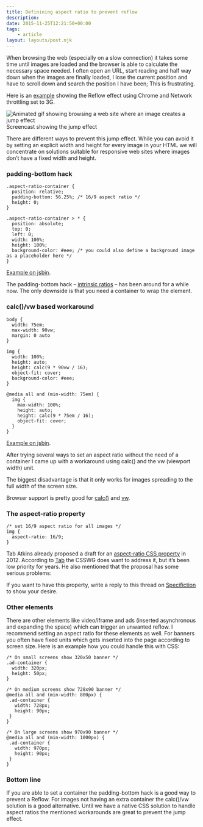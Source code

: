 ```yaml
---
title: Definining aspect ratio to prevent reflow
description: 
date: 2015-11-25T12:21:50+00:00
tags:
    - article
layout: layouts/post.njk
---
```


When browsing the web (especially on a slow connection) it takes some time until images are loaded and the browser is able to calculate the necessary space needed. I often open an URL, start reading and half way down when the images are finally loaded, I lose the current position and have to scroll down and search the position I have been; This is frustrating.  

Here is an [example](http://jsbin.com/suyuwas/edit?html,css,output) showing the Reflow effect using Chrome and Network throttling set to 3G.

![Animated gif showing browsing a web site where an image creates a jump effect](https://justmarkup.com/log/wp-content/uploads/2015/10/reflow2.gif)  
Screencast showing the jump effect

There are different ways to prevent this jump effect. While you can avoid it by setting an explicit width and height for every image in your HTML we will concentrate on solutions suitable for responsive web sites where images don’t have a fixed width and height.

### padding-bottom hack

    .aspect-ratio-container {
      position: relative;
      padding-bottom: 56.25%; /* 16/9 aspect ratio */
      height: 0;
    }
    
    .aspect-ratio-container > * {
      position: absolute;
      top: 0;
      left: 0;
      width: 100%;
      height: 100%;
      background-color: #eee; /* you could also define a background image as a placeholder here */
    }
    

[Example on jsbin](http://jsbin.com/nilemo/latest/edit?html,css,output).

The padding-bottom hack – [intrinsic ratios](http://alistapart.com/article/creating-intrinsic-ratios-for-video) – has been around for a while now. The only downside is that you need a container to wrap the element.

### calc()/vw based workaround

    
    body {
      width: 75em;
      max-width: 90vw;
      margin: 0 auto
    }
    
    img {
      width: 100%;
      height: auto;
      height: calc(9 * 90vw / 16);
      object-fit: cover;
      background-color: #eee;
    }
    
    @media all and (min-width: 75em) {
      img {
        max-width: 100%;
        height: auto;
        height: calc(9 * 75em / 16);
        object-fit: cover;
      }
    }
    

[Example on jsbin](http://jsbin.com/kezefu/latest/edit?html,css,output).

After trying several ways to set an aspect ratio without the need of a container I came up with a workaround using calc() and the vw (viewport width) unit.

The biggest disadvantage is that it only works for images spreading to the full width of the screen size.

Browser support is pretty good for [calc()](http://caniuse.com/#feat=calc) and [vw](http://caniuse.com/#feat=viewport-units).

### The aspect-ratio property

    
    /* set 16/9 aspect ratio for all images */
    img {
      aspect-ratio: 16/9;
    }
    

Tab Atkins already proposed a draft for an [aspect-ratio CSS property](http://www.xanthir.com/blog/b4810) in 2012. According to [Tab](https://twitter.com/tabatkins) the CSSWG does want to address it, but it’s been low priority for years. He also mentioned that the proposal has some serious problems:

If you want to have this property, write a reply to this thread on [Specifiction](http://discourse.wicg.io/t/css-aspect-ratio-proposal/540) to show your desire.

### Other elements

There are other elements like video/iframe and ads (inserted asynchronous and expanding the space) which can trigger an unwanted reflow. I recommend setting an aspect ratio for these elements as well. For banners you often have fixed units which gets inserted into the page according to screen size. Here is an example how you could handle this with CSS:

    
    /* On small screens show 320x50 banner */
    .ad-container {
      width: 320px;
      height: 50px;
    }
    
    /* On medium screens show 728x90 banner */
    @media all and (min-width: 800px) {
     .ad-container {
       width: 728px;
       height: 90px;
     }
    }
    
    /* On large screens show 970x90 banner */
    @media all and (min-width: 1000px) {
     .ad-container {
       width: 970px;
       height: 90px;
     }
    }
    

### Bottom line

If you are able to set a container the padding-bottom hack is a good way to prevent a Reflow. For images not having an extra container the calc()/vw solution is a good alternative. Until we have a native CSS solution to handle aspect ratios the mentioned workarounds are great to prevent the jump effect.